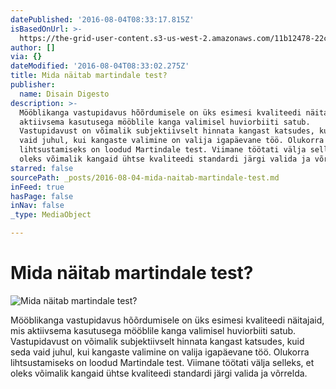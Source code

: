 ```yaml
---
datePublished: '2016-08-04T08:33:17.815Z'
isBasedOnUrl: >-
  https://the-grid-user-content.s3-us-west-2.amazonaws.com/11b12478-22c5-4a19-a4dd-38743acb0420.jpg
author: []
via: {}
dateModified: '2016-08-04T08:33:02.275Z'
title: Mida näitab martindale test?
publisher:
  name: Disain Digesto
description: >-
  Mööblikanga vastupidavus hõõrdumisele on üks esimesi kvaliteedi näitajaid, mis
  aktiivsema kasutusega mööblile kanga valimisel huviorbiiti satub.
  Vastupidavust on võimalik subjektiivselt hinnata kangast katsudes, kuid seda
  vaid juhul, kui kangaste valimine on valija igapäevane töö. Olukorra
  lihtsustamiseks on loodud Martindale test. Viimane töötati välja selleks, et
  oleks võimalik kangaid ühtse kvaliteedi standardi järgi valida ja võrrelda.
starred: false
sourcePath: _posts/2016-08-04-mida-naitab-martindale-test.md
inFeed: true
hasPage: false
inNav: false
_type: MediaObject

---
```

# Mida näitab martindale test?
![Mida näitab martindale test?](https://the-grid-user-content.s3-us-west-2.amazonaws.com/11b12478-22c5-4a19-a4dd-38743acb0420.jpg)

Mööblikanga vastupidavus hõõrdumisele on üks esimesi kvaliteedi näitajaid, mis aktiivsema kasutusega mööblile kanga valimisel huviorbiiti satub. Vastupidavust on võimalik subjektiivselt hinnata kangast katsudes, kuid seda vaid juhul, kui kangaste valimine on valija igapäevane töö. Olukorra lihtsustamiseks on loodud Martindale test. Viimane töötati välja selleks, et oleks võimalik kangaid ühtse kvaliteedi standardi järgi valida ja võrrelda.